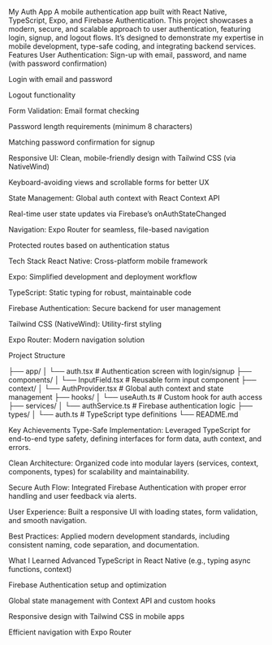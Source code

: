 My Auth App
A mobile authentication app built with React Native, TypeScript, Expo, and Firebase Authentication. This project showcases a modern, secure, and scalable approach to user authentication, featuring login, signup, and logout flows. It’s designed to demonstrate my expertise in mobile development, type-safe coding, and integrating backend services.
Features
User Authentication:
Sign-up with email, password, and name (with password confirmation)

Login with email and password

Logout functionality

Form Validation:
Email format checking

Password length requirements (minimum 8 characters)

Matching password confirmation for signup

Responsive UI:
Clean, mobile-friendly design with Tailwind CSS (via NativeWind)

Keyboard-avoiding views and scrollable forms for better UX

State Management:
Global auth context with React Context API

Real-time user state updates via Firebase’s onAuthStateChanged

Navigation:
Expo Router for seamless, file-based navigation

Protected routes based on authentication status

Tech Stack
React Native: Cross-platform mobile framework

Expo: Simplified development and deployment workflow

TypeScript: Static typing for robust, maintainable code

Firebase Authentication: Secure backend for user management

Tailwind CSS (NativeWind): Utility-first styling

Expo Router: Modern navigation solution

Project Structure

├── app/
│   └── auth.tsx          # Authentication screen with login/signup
├── components/
│   └── InputField.tsx    # Reusable form input component
├── context/
│   └── AuthProvider.tsx  # Global auth context and state management
├── hooks/
│   └── useAuth.ts        # Custom hook for auth access
├── services/
│   └── authService.ts    # Firebase authentication logic
├── types/
│   └── auth.ts           # TypeScript type definitions
└── README.md

Key Achievements
Type-Safe Implementation: Leveraged TypeScript for end-to-end type safety, defining interfaces for form data, auth context, and errors.

Clean Architecture: Organized code into modular layers (services, context, components, types) for scalability and maintainability.

Secure Auth Flow: Integrated Firebase Authentication with proper error handling and user feedback via alerts.

User Experience: Built a responsive UI with loading states, form validation, and smooth navigation.

Best Practices: Applied modern development standards, including consistent naming, code separation, and documentation.

What I Learned
Advanced TypeScript in React Native (e.g., typing async functions, context)

Firebase Authentication setup and optimization

Global state management with Context API and custom hooks

Responsive design with Tailwind CSS in mobile apps

Efficient navigation with Expo Router



